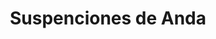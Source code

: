 ---
title: "Suspenciones de Anda"
url: /zalatitan/suspenciones-de-anda/
shop: reparación de automóviles
---